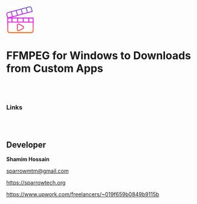 <img src="assets/appicon.png" alt="FFMPEG-WIN" width="72">

<br>

# FFMPEG for Windows to Downloads from Custom Apps

<br>
<br>


### Links

```

```

<br>

## Developer

<strong>Shamim Hossain</strong>

<sparrowmtm@gmail.com>

<https://sparrowtech.org>

<https://www.upwork.com/freelancers/~019f659b0849b9115b>